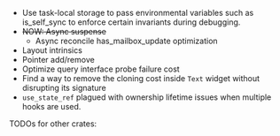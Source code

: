 - Use task-local storage to pass environmental variables such as is_self_sync to enforce certain invariants during debugging.
- ~~NOW: Async suspense~~
    - Async reconcile has_mailbox_update optimization
- Layout intrinsics
- Pointer add/remove
- Optimize query interface probe failure cost
- Find a way to remove the cloning cost inside `Text` widget without disrupting its signature
- `use_state_ref` plagued with ownership lifetime issues when multiple hooks are used.

TODOs for other crates:

